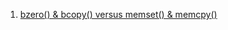  1. [bzero() & bcopy() versus memset() & memcpy()][1]

[1]: https://stackoverflow.com/questions/18330673/bzero-bcopy-versus-memset-memcpy
